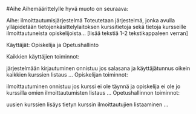 #Aihe
Aihemäärittelylle hyvä muoto on seuraava:

Aihe: ilmoittautumisjärjestelmä Toteutetaan järjestelmä, jonka avulla ylläpidetään tietojenkäsittelylaitoksen kurssitietoja sekä tietoja kursseille ilmoittautuneista opiskelijoista... [lisää tekstiä 1-2 tekstikappaleen verran]

Käyttäjät: Opiskelija ja Opetushallinto

Kaikkien käyttäjien toiminnot:

järjestelmään kirjautuminen
onnistuu jos salasana ja käyttäjätunnus oikein
kaikkien kurssien listaus
...
Opiskelijan toiminnot:

ilmoittautuminen
onnistuu jos kurssi ei ole täynnä ja opiskelija ei ole jo kurssilla
omien ilmoittautumisten listaus
...
Opetushallinnon toiminnot:

uusien kurssien lisäys
tietyn kurssin ilmoittautujien listaaminen
...
